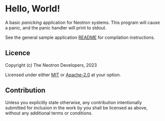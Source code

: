 # Hello, World!

A basic *panicking* application for Neotron systems. This program will cause a
panic, and the panic handler will print to stdout.

See the general sample application [README](../README.md) for compilation instructions.

## Licence

Copyright (c) The Neotron Developers, 2023

Licensed under either [MIT](../../LICENSE-MIT) or [Apache-2.0](../../LICENSE-APACHE) at
your option.

## Contribution

Unless you explicitly state otherwise, any contribution intentionally submitted
for inclusion in the work by you shall be licensed as above, without any
additional terms or conditions.
